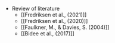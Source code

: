 - Review of literature
	- [[Fredriksen et al., (2021)]]
	- [[Fredriksen et al., (2020)]]
	- [[Faulkner, M., & Davies, S. (2004)]]
	- [[Bidee et al., (2017)]]